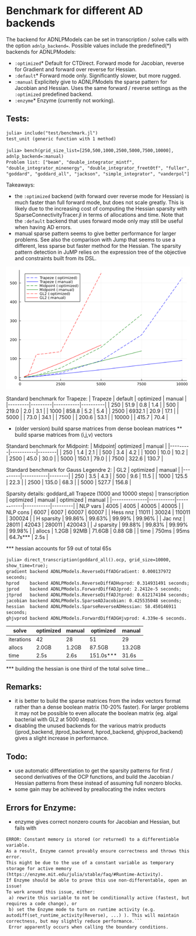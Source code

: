# Benchmark for different AD backends
The backend for ADNLPModels can be set in transcription / solve calls with the option `adnlp_backend=`. Possible values include the predefined(*) backends for ADNLPModels:
- `:optimized`* Default for CTDirect. Forward mode for Jacobian, reverse for Gradient and forward over reverse for Hessian.
- `:default`* Forward mode only. Significantly slower, but more rugged.
- `:manual` Explicitely give to ADNLPModels the sparse pattern for Jacobian and Hessian. Uses the same forward / reverse settings as the `:optimized` predefined backend.  
- `:enzyme`* Enzyme (currently not working).

## Tests:
```
julia> include("test/benchmark.jl")
test_unit (generic function with 1 method)

julia> bench(grid_size_list=[250,500,1000,2500,5000,7500,10000], adnlp_backend=:manual)
Problem list: ["beam", "double_integrator_mintf", "double_integrator_minenergy", "double_integrator_freet0tf", "fuller", "goddard", "goddard_all", "jackson", "simple_integrator", "vanderpol"]
```

Takeaways:
- the `:optimized` backend (with forward over reverse mode for Hessian) is much faster than full forward mode, but does not scale greatly. This is likely due to the increasing cost of computing the Hessian sparsity with SparseConnectivityTracer.jl in terms of allocations and time. Note that the `:default` backend that uses forward mode only may still be useful when having AD errors.
- manual sparse pattern seems to give better performance for larger problems. See also the comparison with Jump that seems to use a different, less sparse but faster method for the Hessian. The sparsity pattern detection in JuMP relies on the expression tree of the objective and constraints built from its DSL.

![benchmark](AD_backend.png)

Standard benchmark for Trapeze:
| Trapeze | default | optimized | manual   |
|---------|---------|-----------|----------|
| 250     | 51.9    | 0.8       | 1.4      |
| 500     | 219.0   | 2.0       | 3.1      |
| 1000    | 858.8   | 5.2       | 5.4      |
| 2500    | 6932.1  | 20.9      | 17.1     |
| 5000    |         | 73.0      | 34.1     |
| 7500    |         | 200.6     | 53.1     |
| 10000   |         | 415.7     | 70.4     |

* (older version) build sparse matrices from dense boolean matrices
** build sparse matrices from (i,j,v) vectors

Standard benchmark for Midpoint:
| Midpoint| optimized | manual |
|---------|-----------|--------|
| 250     | 1.4       | 2.1    |
| 500     | 3.4       | 4.2    |
| 1000    | 10.0      | 10.2   |
| 2500    | 45.0      | 30.0   |
| 5000    | 150.1     | 79.0   |
| 7500    | 322.6     | 130.7  |

Standard benchmark for Gauss Legendre 2:
| GL2     | optimized | manual |
|---------|-----------|--------|
| 250     | 3.5       | 4.3    |
| 500     | 9.6       | 11.5   |
| 1000    | 125.5     | 22.3   |
| 2500    | 135.0     | 68.3   |
| 5000    | 527.7     | 156.8  |

Sparsity details: goddard_all Trapeze (1000 and 10000 steps)
| transcription | optimized | manual     | optimized | manual  |
|---------------|-----------|------------|-----------|---------|
| NLP vars      | 4005      | 4005       | 40005     | 40005   |
| NLP cons      | 6007      | 6007       | 60007     | 60007   |
| Hess nnz      | 11011     | 30024      | 110011    | 300024  |
| H sparsity    | 99.86%    | 99.63%     | 99.99%    | 99.96%  |
| Jac nnz       | 28011     | 42043      | 280011    | 420043  |
| J sparsity    | 99.88%    | 99.83%     | 99.99%    | 99.98%  |
| allocs        | 1.2GB     | 92MB       | 71.6GB    | 0.88 GB |
| time          | 750ms     | 95ms       | 64.7s***  | 2.5s    |

*** hessian accounts for 59 out of total 65s
```
julia> direct_transcription(goddard_all().ocp, grid_size=10000, show_time=true);
gradient backend ADNLPModels.ReverseDiffADGradient: 0.000137972 seconds;
hprod    backend ADNLPModels.ReverseDiffADHvprod: 0.314931491 seconds;
jprod    backend ADNLPModels.ForwardDiffADJprod: 2.2412e-5 seconds;
jtprod   backend ADNLPModels.ReverseDiffADJtprod: 0.612174104 seconds;
jacobian backend ADNLPModels.SparseADJacobian: 0.425535048 seconds;
hessian  backend ADNLPModels.SparseReverseADHessian: 58.450146911 seconds;
ghjvprod backend ADNLPModels.ForwardDiffADGHjvprod: 4.339e-6 seconds.
```

| solve         | optimized | manual  | optimized | manual  |
|---------------|-----------|---------|-----------|---------|
| iterations    | 42        | 28      | 51        | 29      |
| allocs        | 2.0GB     | 1.2GB   | 87.5GB    | 13.2GB  |
| time          | 2.5s      | 2.6s    | 151.0s*** | 31.6s   |

*** building the hessian is one third of the total solve time...


## Remarks:
- it is better to build the sparse matrices from the index vectors format rather than a dense boolean matrix (10-20% faster). For larger problems it may not be possible to even allocate the boolean matrix (eg. algal bacterial with GL2 at 5000 steps).
- disabling the unused backends for the various matrix products (jprod_backend, jtprod_backend, hprod_backend, ghjvprod_backend) gives a slight increase in performance.

## Todo:
- use automatic differentiation to get the sparsity patterns for first / second derivatives of the OCP functions, and build the Jacobian / Hessian patterns from these instead of assuming full nonzero blocks.
- some gain may be achieved by preallocating the index vectors

## Errors for Enzyme:
- enzyme gives correct nonzero counts for Jacobian and Hessian, but fails with
```
ERROR: Constant memory is stored (or returned) to a differentiable variable.
As a result, Enzyme cannot provably ensure correctness and throws this error.
This might be due to the use of a constant variable as temporary storage for active memory (https://enzyme.mit.edu/julia/stable/faq/#Runtime-Activity).
If Enzyme should be able to prove this use non-differentable, open an issue!
To work around this issue, either:
 a) rewrite this variable to not be conditionally active (fastest, but requires a code change), or
 b) set the Enzyme mode to turn on runtime activity (e.g. autodiff(set_runtime_activity(Reverse), ...) ). This will maintain correctness, but may slightly reduce performance.```
 Error apparently occurs when calling the boundary conditions.
 ```
